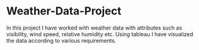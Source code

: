 # Weather-Data-Project
In this project I have worked with weather data with attributes such as visibility, wind speed, relative humidity etc. Using tableau I have visualized the data according to various requirements.
